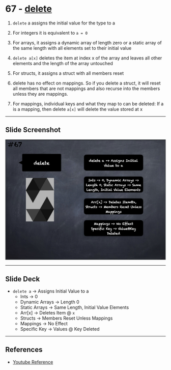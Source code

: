 # 67 - [delete](delete.md)
1.  `delete` a assigns the initial value for the type to a
    
2.  For integers it is equivalent to `a = 0`
    
3.  For arrays, it assigns a dynamic array of length zero or a static array of the same length with all elements set to their initial value
    
4.  `delete a[x]` deletes the item at index x of the array and leaves all other elements and the length of the array untouched
    
5.  For structs, it assigns a struct with all members reset
    
6.  delete has no effect on mappings. So if you delete a struct, it will reset all members that are not mappings and also recurse into the members unless they are mappings.
    
7.  For mappings, individual keys and what they map to can be deleted: If a is a mapping, then delete `a[x]` will delete the value stored at x

___
## Slide Screenshot
![067.png](../images/solidity101/067.png)
___
## Slide Deck
- `delete a` -> Assigns Initial Value to a
	- Ints -> 0
	- Dynamic Arrays -> Length 0
	- Static Arrays -> Same Length, Initial Value Elements
	- Arr[x] -> Deletes Item @ `x`
	- Structs -> Members Reset Unless Mappings
	- Mappings -> No Effect
	- Specific Key -> Values @ Key Deleted
___
## References
- [Youtube Reference](https://youtu.be/WgU7KKKomMk?t=526)


